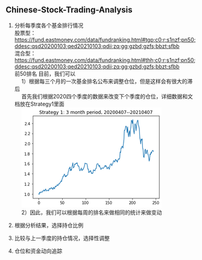 ## Chinese-Stock-Trading-Analysis

1. 分析每季度各个基金排行情况 <br>
股票型：<br>
https://fund.eastmoney.com/data/fundranking.html#tgp;c0;r;s1nzf;pn50;ddesc;qsd20200103;qed20210103;qdii;zq;gg;gzbd;gzfs;bbzt;sfbb <br>
混合型：<br>
https://fund.eastmoney.com/data/fundranking.html#thh;c0;r;s1nzf;pn50;ddesc;qsd20200103;qed20210103;qdii;zq;gg;gzbd;gzfs;bbzt;sfbb <br>
前50排名
目前，我们可以 <br>
&emsp; 1）根据每三个月的一次基金排名公布来调整仓位，但是这样会有很大的滞后 <br>
&emsp; 首先我们根据2020四个季度的数据来改变下个季度的仓位，详细数据和文档放在Strategy1里面 <br>
&emsp; ![alt text](https://github.com/LZhang12345/Chinese-Stock-Trading-Analysis/blob/main/Strategy1/Strategy%201-%203%20month%20period%2C%2020200407--20210407.png) <br>
&emsp; 2）因此，我们可以根据每周的排名来做相同的统计来做变动 <br>

2. 根据分析结果，选择持仓比例

3. 比较与上一季度的持仓情况，选择性调整

4. 仓位和资金动向追踪
